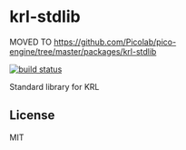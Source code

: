 # krl-stdlib

MOVED TO https://github.com/Picolab/pico-engine/tree/master/packages/krl-stdlib

[![build status](https://secure.travis-ci.org/Picolab/node-krl-stdlib.svg)](https://travis-ci.org/Picolab/node-krl-stdlib)

Standard library for KRL

## License
MIT
